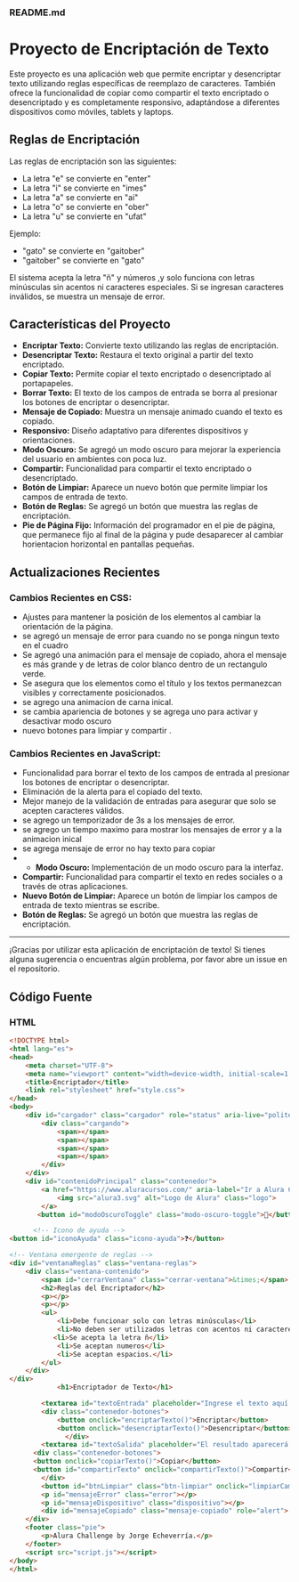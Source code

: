 ### README.md

# Proyecto de Encriptación de Texto

Este proyecto es una aplicación web que permite encriptar y desencriptar texto utilizando reglas específicas de reemplazo de caracteres. También ofrece la funcionalidad de copiar como compartir el texto encriptado o desencriptado  y es completamente responsivo, adaptándose a diferentes dispositivos como móviles, tablets y laptops.

## Reglas de Encriptación

Las reglas de encriptación son las siguientes:
- La letra "e" se convierte en "enter"
- La letra "i" se convierte en "imes"
- La letra "a" se convierte en "ai"
- La letra "o" se convierte en "ober"
- La letra "u" se convierte en "ufat"

Ejemplo:
- "gato" se convierte en "gaitober"
- "gaitober" se convierte en "gato"

El sistema acepta la letra "ñ" y números ,y solo funciona con letras minúsculas sin acentos ni caracteres especiales. Si se ingresan caracteres inválidos, se muestra un mensaje de error.

## Características del Proyecto

- **Encriptar Texto:** Convierte texto utilizando las reglas de encriptación.
- **Desencriptar Texto:** Restaura el texto original a partir del texto encriptado.
- **Copiar Texto:** Permite copiar el texto encriptado o desencriptado al portapapeles.
- **Borrar Texto:** El texto de los campos de entrada se borra al presionar los botones de encriptar o desencriptar.
- **Mensaje de Copiado:** Muestra un mensaje animado cuando el texto es copiado.
- **Responsivo:** Diseño adaptativo para diferentes dispositivos y orientaciones.
- **Modo Oscuro:** Se agregó un modo oscuro para mejorar la experiencia del usuario en ambientes con poca luz.
- **Compartir:** Funcionalidad para compartir el texto encriptado o desencriptado.
- **Botón de Limpiar:** Aparece un nuevo botón que permite limpiar los campos de entrada de texto.
- **Botón de Reglas:** Se agregó un botón que muestra las reglas de encriptación.
- **Pie de Página Fijo:** Información del programador en el pie de página, que permanece fijo al final de la página y pude desaparecer al cambiar horientacion horizontal en pantallas pequeñas.

## Actualizaciones Recientes

### Cambios Recientes en CSS:
- Ajustes para mantener la posición de los elementos al cambiar la orientación de la página.
- se agregó un mensaje de error para cuando no se ponga ningun texto en el cuadro
- Se agregó una animación para el mensaje de copiado, ahora el mensaje es más grande y de letras de color blanco dentro de un rectangulo verde.
- Se asegura que los elementos como el título y los textos permanezcan visibles y correctamente posicionados.
- se agrego una animacion de carna inical.
- se cambia apariencia de botones y se agrega uno para activar y desactivar modo oscuro
- nuevo botones para limpiar y compartir .
  

### Cambios Recientes en JavaScript:
- Funcionalidad para borrar el texto de los campos de entrada al presionar los botones de encriptar o desencriptar.
- Eliminación de la alerta para el copiado del texto.
- Mejor manejo de la validación de entradas para asegurar que solo se acepten caracteres válidos.
- se agrego un temporizador de 3s a los mensajes de error.
- se agrego un tiempo maximo para mostrar los mensajes de error y a la animacion inical
- se agrega mensaje de error no hay texto para copiar
- - **Modo Oscuro:** Implementación de un modo oscuro para la interfaz.
- **Compartir:** Funcionalidad para compartir el texto en redes sociales o a través de otras aplicaciones.
- **Nuevo Botón de Limpiar:** Aparece un botón de limpiar los campos de entrada de texto mientras se escribe.
- **Botón de Reglas:** Se agregó un botón que muestra las reglas de encriptación.
---
¡Gracias por utilizar esta aplicación de encriptación de texto! Si tienes alguna sugerencia o encuentras algún problema, por favor abre un issue en el repositorio.

## Código Fuente

### HTML
```html
<!DOCTYPE html>
<html lang="es">
<head>
    <meta charset="UTF-8">
    <meta name="viewport" content="width=device-width, initial-scale=1.0">
    <title>Encriptador</title>
    <link rel="stylesheet" href="style.css">
</head>
<body>
    <div id="cargador" class="cargador" role="status" aria-live="polite">
        <div class="cargando">
            <span></span>
            <span></span>
            <span></span>
            <span></span>
        </div>
    </div>
    <div id="contenidoPrincipal" class="contenedor">
        <a href="https://www.aluracursos.com/" aria-label="Ir a Alura Cursos">
            <img src="alura3.svg" alt="Logo de Alura" class="logo">
        </a>
       <button id="modoOscuroToggle" class="modo-oscuro-toggle">🌙</button> <!-- Interruptor de modo oscuro -->

      <!-- Icono de ayuda -->
<button id="iconoAyuda" class="icono-ayuda">❓</button>

<!-- Ventana emergente de reglas -->
<div id="ventanaReglas" class="ventana-reglas">
    <div class="ventana-contenido">
        <span id="cerrarVentana" class="cerrar-ventana">&times;</span>
        <h2>Reglas del Encriptador</h2>
        <p></p>
        <p></p>
        <ul>
            <li>Debe funcionar solo con letras minúsculas</li>
            <li>No deben ser utilizados letras con acentos ni caracteres especiales</li>
           <li>Se acepta la letra ñ</li>
            <li>Se aceptan numeros</li>
            <li>Se aceptan espacios.</li>
        </ul>
    </div>
</div>
            <h1>Encriptador de Texto</h1>

        <textarea id="textoEntrada" placeholder="Ingrese el texto aquí..." aria-label="Texto a encriptar o desencriptar"></textarea>
        <div class="contenedor-botones">
            <button onclick="encriptarTexto()">Encriptar</button>
            <button onclick="desencriptarTexto()">Desencriptar</button>
              </div>  
        <textarea id="textoSalida" placeholder="El resultado aparecerá aquí..." readonly aria-label="Resultado"></textarea>
      <div class="contenedor-botones">
      <button onclick="copiarTexto()">Copiar</button>
      <button id="compartirTexto" onclick="compartirTexto()">Compartir</button>
        </div>
        <button id="btnLimpiar" class="btn-limpiar" onclick="limpiarCampos()">Limpiar</button>
        <p id="mensajeError" class="error"></p>
        <p id="mensajeDispositivo" class="dispositivo"></p>
        <div id="mensajeCopiado" class="mensaje-copiado" role="alert">¡Texto copiado!</div>
    </div>
    <footer class="pie">
        <p>Alura Challenge by Jorge Echeverría.</p>
    </footer>
    <script src="script.js"></script>
</body>
</html>
